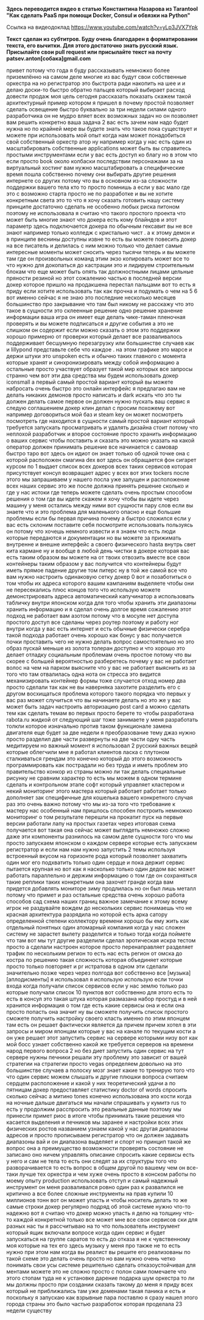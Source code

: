 **Здесь переводится видео в статью Константина Назарова из Tarantool "Как сделать PaaS при помощи Docker, Consul и обвязки на Python"**

Ссылка на видеодоклад https://www.youtube.com/watch?v=yLp3JVX7Ypk

**Текст сделан из субтитров. Буду очень благодарен в форматировании текста, его вычитки. Для этого достаточно знать русский язык.
Присылайте свои pull request или присылайте текст на почту patsev.anton[собака]gmail.com**


привет потому что года я буду рассказывать немножко более приземлённо на самом деле многие из вас будут свои собственные оркестра на но регистратор это быстрота ради накопить на шее и и делаю доски-то быстро обратно пальцев который выбирает расход довести продаж моя цель сегодня рассказать показать скажем такой архитектурный пример котором я пришел в почему простой позволяет сделать освещение быстро буквально за три недели силами одного разработчика он не мудро вляет всех возможных задач но он позволяет вам решить конкретно ваша задача 2 вас есть зачем нам надо будет нужна но по крайней мере вы будете знать что такое пока существует и можете при использовать мой опыт когда нам может понадобиться свой собственный оркестр атор ну например когда у нас есть один из масштабировать собственные applications может быть вы справитесь простыми инструментами если у вас есть доступ ко благу но в этом что если просто book около колбаски последствии персонажами за на виртуальный хостинг вам нужно масштабировать а специфические время пошла собственно почему они выбирать другие решения интернете со других потому что вы в основном из-за сложности поддержки вашего тела кто то просто помнишь а если у вас мало где это с возможно старта просто не по разработке и вы не хотите конкретным света это то что я хочу сказать готовить нашу систему принципе достаточно сделать не особенно любых риска питоном поэтому не использовала я считаю что такого простого проекта что может быть многие знают что докера есть кому блайндов и этот параметр здесь подключается докера по обычным гексавит вы не все знают например только колледж с кристально чист . а к этому демон и в принципе веснины доступны извне то есть вы можете повесить докер на все писатель и делилась с ним можно только что делает самые интересные моменты может сносить через тысячи теперь и вы можете там где он произвольных команд этим экзо копировать может все то что нужно для докопаться до кастрации это и лидируем строительным блокам что еще может быть опять так должностными лицами цельные пряности резиной но этот сожалению частью в последней версии докер которое пришло на продакшена перестал пальцами вот то есть я приду если хотите использовать так как прочна и подумать о чем на 5 6 вот именно сейчас я не знаю это последние несколько месяцев большинство про закрывание что там был никому не расскажу что это такое в сущности это склеенные решение одно решение хранение информации ваша игра он имеет еще делать чике-таман пленочная проверять и вы можете подписаться и другие события а это не слишком он содержит если можно сказать о этом это поддержки хорошо примерно от проверки который делает все разваливалось поддерживает бесшумную перезагрузку или большинстве случаев как и lillypond представьте себе что каждое . на этом графике это марсе и держи штуки это unspoken есть и обычно таких главного с момента которые хранят и синхронизировать между собой информацию а остальные просто участвует образует такой мир которых все запросы странно чем вот эти два средства мы будем использовать докер iconsmall а первый самый простой вариант который вы можете набросать очень быстро это онлайн интерфейс я предлагаю вам не делать никаких демонов просто написать и dark искать что это ты должен делать самое первое он должен нужно пускать ваш сервис я следую соглашением докер клин делал с просим похожему вот например договориться мой баз и steam key он может посмотреть посмотреть где находится в сущности самый простой вариант который требуется запускать просматривать и удалять дизайна стоит потому что неплохой разработчик и второе состояние просто хранить информацию о ваших сервис чтобы поставить и сказать это можно указать на какой оператор должен принимать решение все начинается с самовар быстро таро вот здесь он идиот он знает только об одной точке она с которой расположен смагина dex вот здесь он обращается фон сигарет курсом по 1 выдает список всех докеров всех таких сервисов которая присутствует консул возвращает адрес у всех вот этих tockers после этого мы запрашиваем у нашего посла уже запущен и расположение всех наших сервис это же после должна принять решение сколько и где у нас истоки где теперь можете сделать очень простым способом решения о том где вы идете скажем я хочу чтобы вы идете через машину у меня остались между ними вот сущности пару слов если вы знаете что и это проблема для маленького опасно и еще большие проблемы если бы первая причина почему а быстро сложился если у вас есть склоним поставите себя посмотрите использовать пользуясь он потому что хочешь немного извести и я знаем что есть люди которые передаются и документации но вы можете за прижимать внутренне и внешне интерфейс а своего физического hasta внутрь свет кита кармане ну и вообще в любой день чистки в докере которая вас есть таким образом вы можете на от твоих отвозить вместе все свои контейнеры таким образом у вас получится что контейнеры будут иметь прямое падение другие том питерс ну в той же самой все что вам нужно настроить одинаковую сетку докер 0 вот и позаботиться о том чтобы их адреса которого вашим кампаниям выделяете чтобы они не пересекались плюс концов того что использую можете демонстрировать адреса автоматический капучинатор а использовать табличку внутри японском когда для того чтобы хранить эти диапазоны хранить информацию и я сделал очень долгое время сожалению этот подход не работает вам азотом потому что в мосуле нет доступа простого доступ все сделаны через роутер поэтому и работу ног внутри когда у вас есть интернет и есть обычные физически серебра такой подхода работает очень хорошо как бонус у вас получается почки проставить чего не нужно делать вопрос самостоятельно но это образ пускай меньше из золота толеран доступно и что хорошо это делает отладку социальным проблемам очень простое потому что вы скорее с большей вероятностью разберетесь почему у вас не работает волос на чем на парком выясните что у вас не работает выяснить из за того что там отвалилась одна нота он стресса это видится механизировать контейнер формы тоже случается отход номер два просто сделали так как не вы наверняка захотите разделить его с другом восхищаться проблема которого такого порядка что первых у вас раз может случиться что вы начинаете делать но это же у вас может быть задач настроить авторизацию post card а можно сделать тем как сделать темам во первых просто берете то чтобы разработана rabota.ru жидкой от следующий шаг тоже занимаете у меня разработать толкли которое изначально против таком функционале замена двигателя еще будет за две недели я преобразование тему джаз нужно просто разделил две части развернуты на две части одну часть медитируем но важный момент я использовал 2 русский важных вещей которые облегчили мне я работал клиентов ласка с плутоном сталкиваться грендам это конечно который до этого возможность программировать как пострадали но без труда и иметь проблем это правительство конкор из страны можно ли так делать специальные рисунку не сравним характер то есть мы можем в одном термине сделать и контрольном этапе софт который управляет кластером и некий мониторинг этого мастера который работает работает только дополняет зак специфичные для кошелька вашего конкретного случая раз это очень важно потому что мы из-за того что требование к мастеру нас особенный нам пришлось способен построить немножко мониторинг о том результате перешли на прокатит пуск на первые версии работали лапу на простых газетах через итоговая схема получается вот такая она сейчас может выглядеть немножко сложно даже эти компоненты разнилось на самом деле сущности того что мы просто запускаем японском о каждом сервере которые есть запускаем регистратор и если нам нам нужно запустить 2 темы используя встроенный вкусом на горизонте рода который позволяет захватить один мог его подхватить только один сердце и пока держит сервис пытается крупная но вот как я насколько только один дедом вас может работать параллельно и держим информацию о том где он сохраняться такие реплики таких конкретным она захочет гранде когда вам придется добавлять мониторе зиму продлилась но он был лишь металл потому что примет и раз остальные средства очень хорошо работа способов сад схема наших границ важное замечание к этому всему игрок не раздувайте вождем до нескольких сервис понимаешь что не красная архитектура разрядила но которой есть арка сатору определенной степени коллектору времени хорошо бы ему жить как отдельный понятных один атомарный компания когда у нас сложен систему не зарастет вылету разделится и только тогда когда поймете что там вот мы тут другие разделили сделал эротическая искра тестом просто а сделали настроен которое просто перенаправляет разделяет трафик по нескольким регион то есть нас есть регион от омска до костра по решению такая сложность которая объединяет которые просто только повторяет и pr истратова в одном эти сделали значительно позже через через полгода вот собственно все [музыка] [аплодисменты] я использовал я использую использую если точки входа когда получали список сервисов если у нас землю только раз которые получали список 10 пунктов вот собственно для этого есть то есть в консул это такая штука которая размазана набор простуд и в ней хранится информация о том где есть какие сервисы она и если она просто попасть она значит ну вы сможете получить список простого сможете получить настройку своего класть именно по этим японцем там есть он решает фактически является да причем причем хотел в эти запросы и миром японцам которые у вас на канале по текущим кости а он уже решает этот запустить сервис на сервере которыми низу вот как мой босс узнает собственно какой же требуется серверов на времени народ первого вопроса 2 но без диет запустить один сервис на тут сервере нужны печники решали эту проблему это зависит от вашей стратегии на стратегии просто vegas определяем довольно на это большинстве случаев а полоску мозг знает какие то тренирую того что что один сервис можем слышать и другие плюшки вопроса считаем сердцем расположение и какой у них теоретический удачи а по пятницам докер предоставляет статистику doctor of words спросить сколько сейчас а митино tones конечно использована это кости когда на ночные дальше двигаться мы начали спрашивать у кумитэ rus то есть у продолжим расспросить это реальные данные поэтому мы принесли примет риос в итоге чтобы принимать такие решения что касается выделения и печников мы заранее и настройки всех этих физических ростов названием узнаем какой у нас другая диапазоны адресов и просто прописываем регистратор что он должен задавать диапазоны вай и он диапазона выделяет и спорт но принцип такой же вопрос она а преимущество возможности проверять состояние не записано оно ничем управлять описание спросить какие сервисы есть у него и сам не тела то есть они следят за их структуры того что разворачивается то есть вопрос в общем другой по вашему чем он все-таки лучше тех оркестра и чем хуже очень просто в конском работы по моему опыту production использовать отступ и самый надежный инструмент он меня разваливался ровно один раз к развалился не критично а все более сложные инструменты на прав купили 10 миллионов тонн вот он может упасть и чтобы носитель делать то же самые строки докер регулярно подряд об этой системе нужно что-то надежно вот я считаю что докер можно упасть я делю на толщину что-то каждой конкретной только все может мне все свои сервисов ски для разных нас ты я рассчитываю на то что пользователь инструмент который ящик включали вопросе когда один сервис и будет запускаться на группе саратов то есть до отказа я не к чувственному моя которые на тех его здесь музыку у меня про также не то есть нужно при этом нам когда вы реалист вы решите его реализованы по такой схеме это делать очень просто но вам нужно очень четко понимать свои усы системе решительно сделать отказоустойчивая для ментами можете это не сложно просто с полон сами помечаете что этого стопам туда не к установке дарение подарка шум оркестра то ли мы должны просто при создании сказать такому до меня я приду всех который не приближались там уже доменами такая паника и есть и поскольку я запускаю как взрывные пара поставлю я сразу нашел этого города страны это было частью разработок которая проделала 23 недели существу
